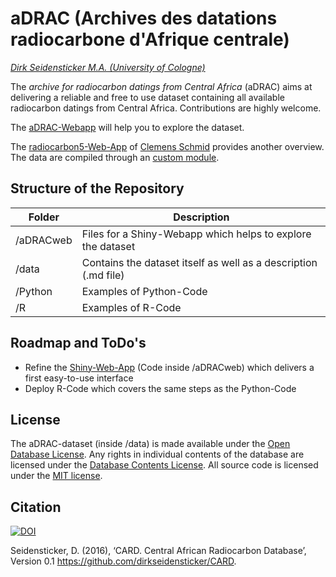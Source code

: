 # aDRAC (Archives des datations radiocarbone d'Afrique centrale)

*[Dirk Seidensticker M.A. (University of Cologne)](https://uni-koeln.academia.edu/DirkSeidensticker)*

The *archive for radiocarbon datings from Central Africa* (aDRAC) aims at delivering a reliable and free to use dataset containing all available radiocarbon datings from Central Africa. Contributions are highly welcome.

The [aDRAC-Webapp](https://dirkseidensticker.shinyapps.io/webapp/) will help you to explore the dataset.

The [radiocarbon5-Web-App](https://nevrome.shinyapps.io/radiocarbon5/) of [Clemens Schmid](https://github.com/nevrome) provides another overview. The data are compiled through an [custom module](https://github.com/nevrome/neolithicR/blob/master/modules/aDRAC/data_processor.R).


## Structure of the Repository

| Folder | Description |
|-----------|-----------------------------------------------|
| /aDRACweb | Files for a Shiny-Webapp which helps to explore the dataset | 
| /data | Contains the dataset itself as well as a description (.md file) |
| /Python | Examples of Python-Code |
| /R | Examples of R-Code  |


## Roadmap and ToDo's

* Refine the [Shiny-Web-App](https://dirkseidensticker.shinyapps.io/webapp/) (Code inside /aDRACweb) which delivers a first easy-to-use interface
* Deploy R-Code which covers the same steps as the Python-Code

## License

The aDRAC-dataset (inside /data) is made available under the [Open Database License]( http://opendatacommons.org/licenses/odbl/1.0/). Any rights in individual contents of the database are licensed under the [Database Contents License](http://opendatacommons.org/licenses/dbcl/1.0/). All source code is licensed under the [MIT license](http://opensource.org/licenses/mit-license.php).

## Citation

[![DOI](https://zenodo.org/badge/20329/dirkseidensticker/CARD.svg)](https://zenodo.org/badge/latestdoi/20329/dirkseidensticker/CARD)

Seidensticker, D. (2016), ‘CARD. Central African Radiocarbon Database’, Version 0.1 <https://github.com/dirkseidensticker/CARD>.